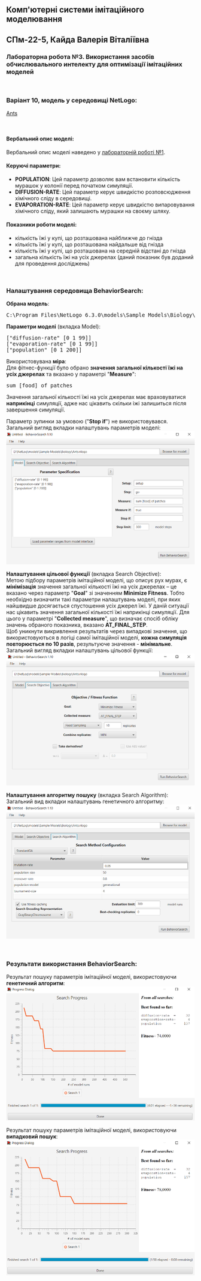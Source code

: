 ## Комп'ютерні системи імітаційного моделювання

## СПм-22-5, **Кайда Валерія Віталіївна**

### Лабораторна робота №**3**. Використання засобів обчислювального интелекту для оптимізації імітаційних моделей

<br>

### Варіант 10, модель у середовищі NetLogo:

[Ants](https://www.netlogoweb.org/launch#http://www.netlogoweb.org/assets/modelslib/Sample%20Models/Biology/Ants.nlogo)

<br>

#### Вербальний опис моделі:

Вербальний опис моделі наведено у [лабораторній роботі №1](https://github.com/25486496/Lab1/blob/main/Laba1.md).

#### Керуючі параметри:

- **POPULATION**: Цей параметр дозволяє вам встановити кількість мурашок у колонії перед початком симуляції.
- **DIFFUSION-RATE**: Цей параметр керує швидкістю розповсюдження хімічного сліду в середовищі.
- **EVAPORATION-RATE**: Цей параметр керує швидкістю випаровування хімічного сліду, який залишають мурашки на своєму шляху.

#### Показники роботи моделі:

- кількість їжі у купі, що розташована найближче до гнізда
- кількість їжі у купі, що розташована найдальше від гнізда
- кількість їжі у купі, що розташована на середній відстані до гнізда
- загальна кількість їжі на усіх джерелах (даний показник був доданий для проведення досліджень)

<br>

### Налаштування середовища BehaviorSearch:

**Обрана модель**:

<pre>
C:\Program Files\NetLogo 6.3.0\models\Sample Models\Biology\Ants.nlogo
</pre>

**Параметри моделі** (вкладка Model):

<pre>
["diffusion-rate" [0 1 99]]
["evaporation-rate" [0 1 99]]
["population" [0 1 200]]
</pre>

Використовувана **міра**:  
Для фітнес-функції було обрано **значення загальної кількості їжі на усіх джерелах** та вказано у параметрі "**Measure**":

<pre>
sum [food] of patches
</pre>

Значення загальної кількості їжі на усіх джерелах має враховуватися **наприкінці** симуляції, адже нас цікавить скільки іжі залишиться після завершення симуляції.

Параметр зупинки за умовою ("**Stop if**") не використовувався.  
Загальний вигляд вкладки налаштувань параметрів моделі:  
![Вкладка налаштувань параметрів моделі](https://github.com/25486496/Lab3/blob/main/pic1.PNG)

**Налаштування цільової функції** (вкладка Search Objective):  
Метою підбору параметрів імітаційної моделі, що описує рух мурах, є **мінімізація** значення загальної кількості їжі на усіх джерелах – це вказано через параметр "**Goal**" зі значенням **Minimize Fitness**. Тобто необхідно визначити такі параметри налаштувань моделі, при яких найшвидше досягається спустошення усіх джерел їжі. У даній ситуації нас цікавить значення загальної кількості їжі наприкінці симуляції. Для цього у параметрі "**Collected measure**", що визначає спосіб обліку значень обраного показника, вказано **AT_FINAL_STEP**.  
Щоб уникнути викривлення результатів через випадкові значення, що використовуються в логіці самої імітаційної моделі, **кожна симуляція повторюється по 10 разів**, результуюче значення - **мінімальне**.
Загальний вигляд вкладки налаштувань цільової функції:  
![Вкладка налаштувань цільової функції](https://github.com/25486496/Lab3/blob/main/pic2.PNG)

**Налаштування алгоритму пошуку** (вкладка Search Algorithm):  
Загальний вид вкладки налаштувань генетичного алгоритму:  
![Вкладка налаштувань пошуку](https://github.com/25486496/Lab3/blob/main/pic3.PNG)

<br>

### Результати використання BehaviorSearch:

Результат пошуку параметрів імітаційної моделі, використовуючи **генетичний алгоритм**:  
![Результати пошуку за допомогою ГА](https://github.com/25486496/Lab3/blob/main/pic4.PNG)

Результат пошуку параметрів імітаційної моделі, використовуючи **випадковий пошук**:  
![Результати випадкового пошуку](https://github.com/25486496/Lab3/blob/main/pic5.PNG)
